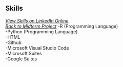 ## **Skills**
*[View Skills on LinkedIn Online](https://www.linkedin.com/in/rosa-wessel-904101218/details/skills/)*  
*[Back to Midterm Project](https://github.com/rosawessel/midterm/blob/main/README.md)*
-R (Programming Language)  
-Python (Programming Language)  
-HTML  
-Github  
-Microsoft Visual Studio Code  
-Microsoft Suites  
-Google Suites  
